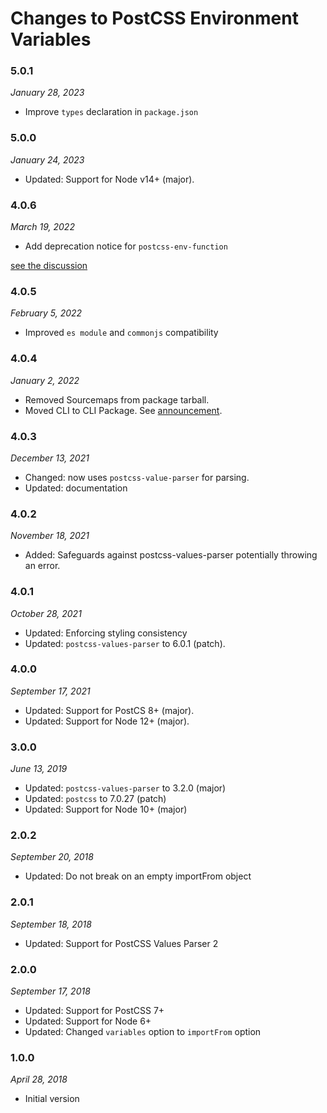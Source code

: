 # Changes to PostCSS Environment Variables

### 5.0.1

_January 28, 2023_

- Improve `types` declaration in `package.json`

### 5.0.0

_January 24, 2023_

- Updated: Support for Node v14+ (major).

### 4.0.6

_March 19, 2022_

- Add deprecation notice for `postcss-env-function`

[see the discussion](https://github.com/csstools/postcss-plugins/discussions/192)

### 4.0.5

_February 5, 2022_

- Improved `es module` and `commonjs` compatibility

### 4.0.4

_January 2, 2022_

- Removed Sourcemaps from package tarball.
- Moved CLI to CLI Package. See [announcement](https://github.com/csstools/postcss-plugins/discussions/121).

### 4.0.3

_December 13, 2021_

- Changed: now uses `postcss-value-parser` for parsing.
- Updated: documentation

### 4.0.2

_November 18, 2021_

- Added: Safeguards against postcss-values-parser potentially throwing an error.

### 4.0.1

_October 28, 2021_

- Updated: Enforcing styling consistency
- Updated: `postcss-values-parser` to 6.0.1 (patch).

### 4.0.0

_September 17, 2021_

- Updated: Support for PostCS 8+ (major).
- Updated: Support for Node 12+ (major).

### 3.0.0

_June 13, 2019_

- Updated: `postcss-values-parser` to 3.2.0 (major)
- Updated: `postcss` to 7.0.27 (patch)
- Updated: Support for Node 10+ (major)

### 2.0.2

_September 20, 2018_

- Updated: Do not break on an empty importFrom object

### 2.0.1

_September 18, 2018_

- Updated: Support for PostCSS Values Parser 2

### 2.0.0

_September 17, 2018_

- Updated: Support for PostCSS 7+
- Updated: Support for Node 6+
- Updated: Changed `variables` option to `importFrom` option

### 1.0.0

_April 28, 2018_

- Initial version
